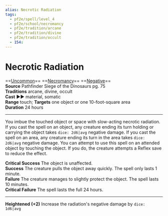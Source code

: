 ```yaml
---
alias: Necrotic Radiation
tags:
  - pf2e/spell/level_4
  - pf2e/school/necromancy
  - pf2e/tradition/arcane
  - pf2e/tradition/divine
  - pf2e/tradition/occult
  - 154:
---
```


# Necrotic Radiation

==[Uncommon](Uncommon.md)== ==[Necromancy](Necromancy.md)== ==[Negative](Negative.md)==  
__Source__ Pathfinder Siege of the Dinosaurs pg. 75  
**Traditions** arcane, divine, occult  
**Cast** ►► material, somatic  
**Range** touch; **Targets** one object or one 10-foot-square area  
**Duration** 24 hours

---

You imbue the touched object or space with slow-acting necrotic radiation. If you cast the spell on an object, any creature ending its turn holding or carrying the object takes `dice: 2d6|avg` negative damage. If you cast the spell on an area, any creature ending its turn in the area takes `dice: 2d6|avg` negative damage. You can attempt to use this spell on an attended object by touching the object. If you do, the creature attempts a Reflex save to reduce the effect.

**Critical Success** The object is unaffected.  
**Success** The creature pulls the object away quickly. The spell only lasts 1 minute.  
**Failure** The creature manages to slightly protect the object. The spell lasts 10 minutes.  
**Critical Failure** The spell lasts the full 24 hours.

<hr>

**Heightened (+2)** Increase the radiation's negative damage by `dice: 1d6|avg`
